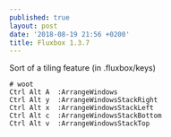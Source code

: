 ```yaml
---
published: true
layout: post
date: '2018-08-19 21:56 +0200'
title: Fluxbox 1.3.7
---
```

Sort of a tiling feature (in .fluxbox/keys)

    # woot
    Ctrl Alt A  :ArrangeWindows
    Ctrl Alt y  :ArrangeWindowsStackRight
    Ctrl Alt x  :ArrangeWindowsStackLeft
    Ctrl Alt c  :ArrangeWindowsStackBottom
    Ctrl Alt v  :ArrangeWindowsStackTop
    


